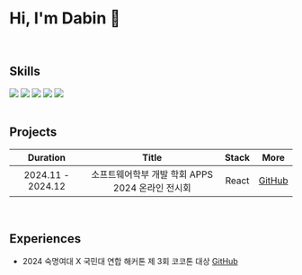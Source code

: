# Hi, I'm Dabin 👋
<br/>

## Skills
<div>
  <img src="https://img.shields.io/badge/HTML5-%23E34F26?style=flat-square&logo=html5&logoColor=ffffff"/>
  <img src="https://img.shields.io/badge/CSS3-%231572B6?style=flat-square&logo=css3&logoColor=ffffff"/>
  <img src="https://img.shields.io/badge/JavaScript-%23F7DF1E?style=flat-square&logo=javascript&logoColor=ffffff"/>
  <img src="https://img.shields.io/badge/React-%2361DAFB?style=flat-square&logo=react&logoColor=ffffff"/>
  <img src="https://img.shields.io/badge/Python-%233776AB?style=flat-square&logo=python&logoColor=ffffff"/>
</div>

<br/>

## Projects
|Duration|Title|Stack|More|
|:------:|:------:|:---:|:------:|
|2024.11 - 2024.12|소프트웨어학부 개발 학회 APPS 2024 온라인 전시회|React|[GitHub](https://github.com/APPS-sookmyung/2024-APPS-Exhibition-Webpage)

<br/>

## Experiences
- 2024 숙명여대 X 국민대 연합 해커톤 제 3회 코코톤 대상 [GitHub](https://github.com/KokotonTeam6)
